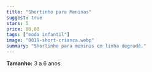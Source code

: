 ```yaml
---
title: "Shortinho para Meninas"
suggest: true
stars: 5
price: 80,00
tags: ["moda infantil"]
image: "0019-short-crianca.webp"
summary: "Shortinho para meninas em linha degradê."
---
```


**Tamanho:** 3 a 6 anos


